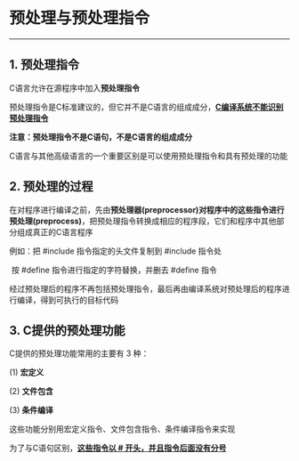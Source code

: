 # 预处理与预处理指令

---

## 1. 预处理指令

C语言允许在源程序中加入**预处理指令**

预处理指令是C标准建议的，但它并不是C语言的组成成分，<u>**C编译系统不能识别预处理指令**</u>

**注意：预处理指令不是C语句，不是C语言的组成成分**

C语言与其他高级语言的一个重要区别是可以使用预处理指令和具有预处理的功能

## 2. 预处理的过程

在对程序进行编译之前，先由**预处理器(preprocessor)**对程序中的这些指令进行**预处理(preprocess)**，把预处理指令转换成相应的程序段，它们和程序中其他部分组成真正的C语言程序

例如：把 #include 指令指定的头文件复制到 #include 指令处

​		  按 #define 指令进行指定的字符替换，并删去 #define 指令

经过预处理后的程序不再包括预处理指令，最后再由编译系统对预处理后的程序进行编译，得到可执行的目标代码

## 3. C提供的预处理功能

C提供的预处理功能常用的主要有 3 种：

(1) **宏定义**

(2) **文件包含**

(3) **条件编译**

这些功能分别用宏定义指令、文件包含指令、条件编译指令来实现

为了与C语句区别，**<u>这些指令以 # 开头，并且指令后面没有分号</u>**
